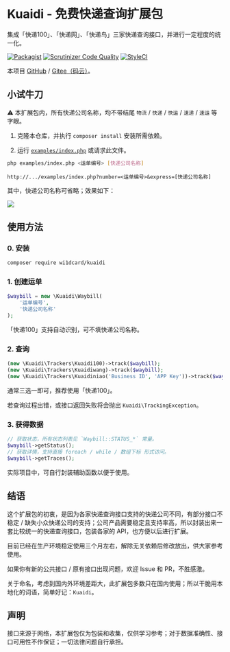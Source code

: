 # Kuaidi - 免费快递查询扩展包

集成「快递100」、「快递网」、「快递鸟」三家快递查询接口，并进行一定程度的统一化。

[![Packagist](https://img.shields.io/packagist/v/wi1dcard/kuaidi.svg)](https://packagist.org/packages/wi1dcard/kuaidi)
[![Scrutinizer Code Quality](https://scrutinizer-ci.com/g/wi1dcard/kuaidi/badges/quality-score.png?b=master)](https://scrutinizer-ci.com/g/wi1dcard/kuaidi/?branch=master)
[![StyleCI](https://github.styleci.io/repos/136556586/shield?branch=master)](https://github.styleci.io/repos/136556586)

本项目 [GitHub](https://github.com/wi1dcard/kuaidi) / [Gitee（码云）](https://gitee.com/wi1dcard/kuaidi)。

## 小试牛刀

⚠️ 本扩展包内，所有快递公司名称，均不带结尾 `物流` / `快递` / `快运` / `速递` / `速运` 等字眼。

1. 克隆本仓库，并执行 `composer install` 安装所需依赖。

2. 运行 [`examples/index.php`](examples/index.php) 或请求此文件。

  ```bash
  php examples/index.php <运单编号> [快递公司名称]
  ```

  ```
  http://.../examples/index.php?number=<运单编号>&express=[快递公司名称]
  ```

  其中，快递公司名称可省略；效果如下：

  ![](https://i.loli.net/2018/08/01/5b6180a5e13f0.png)

## 使用方法

### 0. 安装

```bash
composer require wi1dcard/kuaidi
```

### 1. 创建运单

```php
$waybill = new \Kuaidi\Waybill(
    '运单编号', 
    '快递公司名称'
);
```

「快递100」支持自动识别，可不填快递公司名称。

### 2. 查询

```php
(new \Kuaidi\Trackers\Kuaidi100)->track($waybill);
(new \Kuaidi\Trackers\Kuaidiwang)->track($waybill);
(new \Kuaidi\Trackers\Kuaidiniao('Business ID', 'APP Key'))->track($waybill);
```

通常三选一即可，推荐使用「快递100」。

若查询过程出错，或接口返回失败将会抛出 `Kuaidi\TrackingException`。

### 3. 获得数据

```php
// 获取状态，所有状态列表见 `Waybill::STATUS_*` 常量。
$waybill->getStatus();
// 获取详情，支持直接 foreach / while / 数组下标 形式访问。
$waybill->getTraces(); 
```

实际项目中，可自行封装辅助函数以便于使用。

## 结语

这个扩展包的初衷，是因为各家快递查询接口支持的快递公司不同，有部分接口不稳定 / 缺失小众快递公司的支持；公司产品需要稳定且支持率高，所以封装出来一套比较统一的快递查询接口，包装各家的 API，也方便以后进行扩展。

目前已经在生产环境稳定使用三个月左右，解除无关依赖后修改放出，供大家参考使用。

如果你有新的公共接口 / 原有接口出现问题，欢迎 Issue 和 PR，不胜感激。

关于命名，考虑到国内外环境差距大，此扩展包多数只在国内使用；所以干脆用本地化的词语，简单好记：`Kuaidi`。

## 声明

接口来源于网络，本扩展包仅为包装和收集，仅供学习参考；对于数据准确性、接口可用性不作保证；一切法律问题自行承担。